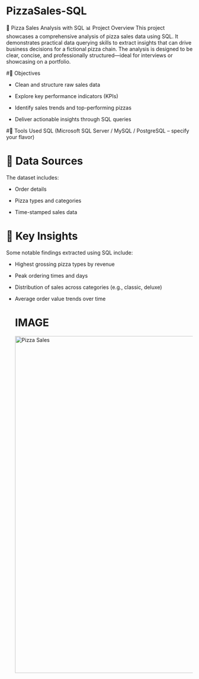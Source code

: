 # PizzaSales-SQL

🍕 Pizza Sales Analysis with SQL
📊 Project Overview
This project showcases a comprehensive analysis of pizza sales data using SQL. It demonstrates practical data querying skills to extract insights that can drive business decisions for a fictional pizza chain. The analysis is designed to be clear, concise, and professionally structured—ideal for interviews or showcasing on a portfolio.

 #🚀 Objectives
 - Clean and structure raw sales data

- Explore key performance indicators (KPIs)

- Identify sales trends and top-performing pizzas

- Deliver actionable insights through SQL queries

#🔧 Tools Used
SQL (Microsoft SQL Server / MySQL / PostgreSQL – specify your flavor)

 # 📁 Data Sources
The dataset includes:

- Order details

- Pizza types and categories

- Time-stamped sales data

 # 🧠 Key Insights
Some notable findings extracted using SQL include:

- Highest grossing pizza types by revenue

- Peak ordering times and days

- Distribution of sales across categories (e.g., classic, deluxe)

- Average order value trends over time

  # IMAGE

  <img width="1617" height="907" alt="Pizza Sales" src="https://github.com/user-attachments/assets/5877a5ee-1d3d-4ae8-8d35-7d3006fa207f" />


